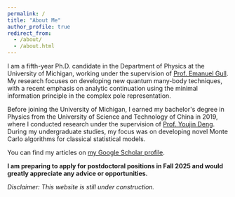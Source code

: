 ```yaml
---
permalink: /
title: "About Me"
author_profile: true
redirect_from: 
  - /about/
  - /about.html
---
```


I am a fifth-year Ph.D. candidate in the Department of Physics at the University of Michigan, working under the supervision of [Prof. Emanuel Gull](https://sites.lsa.umich.edu/gull-lab/). My research focuses on developing new quantum many-body techniques, with a recent emphasis on analytic continuation using the minimal information principle in the complex pole representation.

Before joining the University of Michigan, I earned my bachelor's degree in Physics from the University of Science and Technology of China in 2019, where I conducted research under the supervision of [Prof. Youjin Deng](http://staff.ustc.edu.cn/~yjdeng/). During my undergraduate studies, my focus was on developing novel Monte Carlo algorithms for classical statistical models.

You can find my articles on [my Google Scholar profile](https://scholar.google.com/citations?user=znwC5ycAAAAJ&hl=en).

**I am preparing to apply for postdoctoral positions in Fall 2025 and would greatly appreciate any advice or opportunities.**

*Disclaimer: This website is still under construction.*
